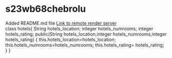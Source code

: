 # s23wb68chebrolu
Added README.md file
[Link to remote render server](https://s23wb68chebrolu.onrender.com)<br>
class hotels{ String hotels_location; integer hotels_numrooms; integer hotels_rating; public(String hotels_location,integer hotels_numrooms,integer hotels_rating) { this.hotels_location=hotels_location; this.hotels_numrooms=hotels_numrooms; this.hotels_rating= hotels_rating; } }